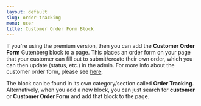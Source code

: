 ```yaml
---
layout: default
slug: order-tracking
menu: user
title: Customer Order Form Block
---
```

If you're using the premium version, then you can add the **Customer Order Form** Gutenberg block to a page. This places an order form on your page that your customer can fill out to submit/create their own order, which you can then update (status, etc.) in the admin. For more info about the customer order form, please see [here](../customers/customer-order-form).

The block can be found in its own category/section called **Order Tracking**. Alternatively, when you add a new block, you can just search for **customer** or **Customer Order Form** and add that block to the page.